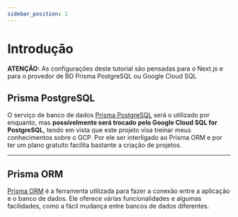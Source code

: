 ```yaml
---
sidebar_position: 1
---
```


# Introdução

**ATENÇÃO:** As configurações deste tutorial são pensadas para o Next.js e para o provedor de BD Prisma PostgreSQL ou Google Cloud SQL

## Prisma PostgreSQL

O serviço de banco de dados [Prisma PostgreSQL]("https://www.prisma.io/postgres") será o utilizado por enquanto, mas **possívelmente será trocado pelo Google Cloud SQL for PostgreSQL**, tendo em vista que este projeto visa treinar meus conhecimentos sobre o GCP. Por ele ser interligado ao Prisma ORM e por ter um plano gratuito facilita bastante a criação de projetos.

---
## Prisma ORM

[Prisma ORM]("https://www.prisma.io/orm") é a ferramenta utilizada para fazer a conexão entre a aplicação e o banco de dados. Ele oferece várias funcionalidades e algumas facilidades, como a fácil mudança entre bancos de dados diferentes.